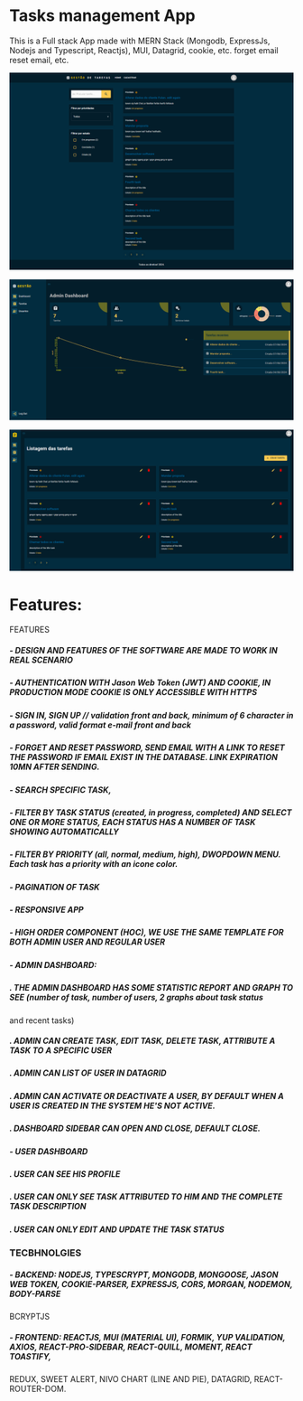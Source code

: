# Tasks management App
This is a Full stack App made with MERN Stack (Mongodb, ExpressJs, Nodejs and Typescript, Reactjs), MUI, Datagrid, cookie, etc. forget email reset email, etc.


![My Image](frontend/src/images/homepage.png)

![My Image](frontend/src/images/dashboard.png)


![My Image](frontend/src/images/tasks.png)



# Features:
   FEATURES
   
   #####  - DESIGN AND FEATURES  OF THE SOFTWARE ARE MADE TO WORK IN REAL SCENARIO
   #####  - AUTHENTICATION WITH Jason Web Token (JWT) AND COOKIE, IN PRODUCTION MODE COOKIE IS ONLY ACCESSIBLE WITH HTTPS
   #####  - SIGN IN, SIGN UP // validation front and back, minimum of 6 character in a password, valid format e-mail front and back
   #####  - FORGET AND RESET PASSWORD, SEND EMAIL WITH A LINK TO RESET THE PASSWORD IF EMAIL EXIST IN THE DATABASE.   LINK EXPIRATION 10MN AFTER SENDING.
  
  #####   - SEARCH SPECIFIC TASK,
  #####   - FILTER BY TASK STATUS (created, in progress, completed) AND SELECT ONE OR MORE STATUS, EACH STATUS HAS A NUMBER OF TASK SHOWING  AUTOMATICALLY
  #####   - FILTER BY PRIORITY (all, normal, medium, high), DWOPDOWN MENU. Each task has a priority with an icone color.
  #####   - PAGINATION OF TASK
  #####   - RESPONSIVE APP
 #####    - HIGH ORDER COMPONENT (HOC), WE USE THE SAME TEMPLATE FOR BOTH ADMIN USER AND REGULAR USER
 #####    - ADMIN DASHBOARD:
 #####       . THE ADMIN DASHBOARD HAS SOME STATISTIC REPORT AND GRAPH TO SEE (number of task, number of users, 2 graphs about task status 
   and recent tasks)
 #####       . ADMIN CAN CREATE TASK, EDIT TASK, DELETE TASK, ATTRIBUTE A TASK TO A SPECIFIC USER
 #####       . ADMIN CAN LIST OF USER IN DATAGRID
 #####       . ADMIN CAN ACTIVATE OR DEACTIVATE A USER, BY DEFAULT WHEN A USER IS CREATED IN THE SYSTEM HE'S NOT ACTIVE.
 #####       . DASHBOARD SIDEBAR  CAN OPEN AND CLOSE, DEFAULT CLOSE.
 #####       - USER DASHBOARD
 #####       . USER CAN SEE HIS PROFILE
 #####       . USER CAN ONLY SEE TASK ATTRIBUTED TO HIM AND THE COMPLETE TASK DESCRIPTION
 #####       . USER CAN ONLY EDIT AND UPDATE THE TASK STATUS
    
    
    
  ###  TECBHNOLGIES
  #####     - BACKEND: NODEJS, TYPESCRYPT, MONGODB, MONGOOSE, JASON WEB TOKEN, COOKIE-PARSER, EXPRESSJS, CORS, MORGAN, NODEMON, BODY-PARSE
 BCRYPTJS
  #####     - FRONTEND: REACTJS, MUI (MATERIAL UI), FORMIK, YUP VALIDATION, AXIOS, REACT-PRO-SIDEBAR, REACT-QUILL, MOMENT, REACT TOASTIFY, 
   REDUX, SWEET ALERT, NIVO CHART (LINE AND PIE), DATAGRID, REACT-ROUTER-DOM.
    



